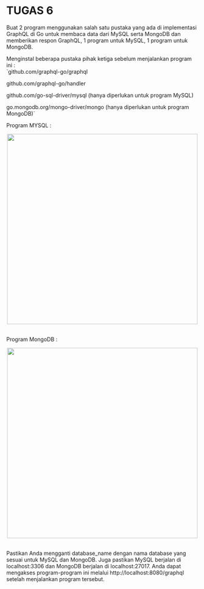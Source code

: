 # TUGAS 6
Buat 2 program menggunakan salah satu pustaka yang ada di implementasi GraphQL di Go untuk membaca data dari MySQL serta MongoDB dan memberikan respon GraphQL, 1 program untuk MySQL, 1 program untuk MongoDB.

Menginstal beberapa pustaka pihak ketiga sebelum menjalankan program ini : <br>
`github.com/graphql-go/graphql

github.com/graphql-go/handler

github.com/go-sql-driver/mysql (hanya diperlukan untuk program MySQL) 

go.mongodb.org/mongo-driver/mongo (hanya diperlukan untuk program MongoDB)`

Program MYSQL : 
<div align="center"><img src="gambar/latihan/tg1.jpg" width="500px"></div><br>


Program MongoDB : 
<div align="center"><img src="gambar/latihan/tg2.jpg" width="500px"></div><br>

Pastikan Anda mengganti database_name dengan nama database yang sesuai untuk MySQL dan MongoDB. Juga pastikan MySQL berjalan di localhost:3306 dan MongoDB berjalan di localhost:27017. Anda dapat mengakses program-program ini melalui http://localhost:8080/graphql setelah menjalankan program tersebut.
